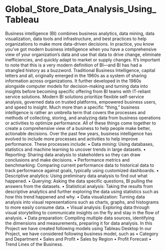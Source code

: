 # Global_Store_Data_Analysis_Using_Tableau
Business intelligence (BI) combines business analytics, data mining, data visualization, data tools and infrastructure, and best practices to help organizations to make more data-driven decisions. In practice, you know you’ve got modern business intelligence when you have a comprehensive view of your organization’s data and use that data to drive change, eliminate inefficiencies, and quickly adapt to market or supply changes.
It’s important to note that this is a very modern definition of BI—and BI has had a strangled history as a buzzword. Traditional Business Intelligence, capital letters and all, originally emerged in the 1960s as a system of sharing information across organizations. It further developed in the 1980s alongside computer models for decision-making and turning data into insights before becoming specific offering from BI teams with IT-reliant service solutions. Modern BI solutions prioritize flexible self-service analysis, governed data on trusted platforms, empowered business users, and speed to insight.
Much more than a specific “thing,” business intelligence is rather an umbrella term that covers the processes and methods of collecting, storing, and analyzing data from business operations or activities to optimize performance. All of these things come together to create a comprehensive view of a business to help people make better, actionable decisions.
Over the past few years, business intelligence has evolved to include more processes and activities to help improve performance. These processes include:
•	Data mining: Using databases, statistics and machine learning to uncover trends in large datasets.
•	Reporting: Sharing data analysis to stakeholders so they can draw conclusions and make decisions.
•	Performance metrics and benchmarking: Comparing current performance data to historical data to track performance against goals, typically using customized dashboards.
•	Descriptive analytics: Using preliminary data analysis to find out what happened.
•	Querying: Asking the data specific questions, BI pulling the answers from the datasets.
•	Statistical analysis: Taking the results from descriptive analytics and further exploring the data using statistics such as how this trend happened and why.
•	Data visualization: Turning data analysis into visual representations such as charts, graphs, and histograms to more easily consume data.
•	Visual analysis: Exploring data through visual storytelling to communicate insights on the fly and stay in the flow of analysis.
•	Data preparation: Compiling multiple data sources, identifying the dimensions and measurements, preparing it for data analysis.
In this Project we have created following models using Tableau Desktop
In our Project, we have considered following business model, such as
•	Category and Department
•	Sales and Profit
•	Sales by Region
•	Profit Forecast
•	Trend Lines of the Business.

